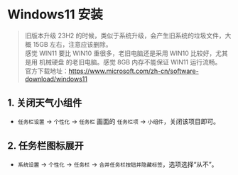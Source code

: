 # Windows11 安装

> 旧版本升级 23H2 的时候，类似于系统升级，会产生旧系统的垃圾文件，大概 15GB 左右，注意应该删除。  
> 感觉 WIN11 要比 WIN10 重很多，老旧电脑还是采用 WIN10 比较好，尤其是用 机械硬盘 的老旧电脑。感觉 8GB 内存不能保证 WIN11 运行流畅。  
> 官方下载地址：https://www.microsoft.com/zh-cn/software-download/windows11

## 1. 关闭天气小组件

- `任务栏设置` → `个性化` → `任务栏` 画面的 `任务栏项` → `小组件`，关闭该项目即可。

## 2. 任务栏图标展开 

- `系统设置` → `个性化` → `任务栏` → `合并任务栏按钮并隐藏标签`，选项选择“从不”。
